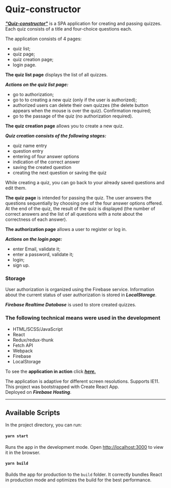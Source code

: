 # Quiz-constructor

[**_"Quiz-constructor"_**](https://quiz-constructor.web.app/ "Quiz-constructor") is a SPA application for creating and passing quizzes.
Each quiz consists of a title and four-choice questions each.

The application consists of 4 pages:

- quiz list;
- quiz page;
- quiz creation page;
- login page.

**The quiz list page** displays the list of all quizzes.

**_Actions on the quiz list page:_**

- go to authorization;
- go to to creating a new quiz (only if the user is authorized);
- authorized users can delete their own quizzes (the delete button appears when the mouse is over the quiz). Confirmation required;
- go to the passage of the quiz (no authorization required).

**The quiz creation page** allows you to create a new quiz.

**_Quiz creation consists of the following stages:_**

- quiz name entry
- question entry
- entering of four answer options
- indication of the correct answer
- saving the created question
- creating the next question or saving the quiz

While creating a quiz, you can go back to your already saved questions and edit them.

**The quiz page** is intended for passing the quiz. The user answers the questions sequentially by choosing one of the four answer options offered. At the end of the quiz, the result of the quiz is displayed (the number of correct answers and the list of all questions with a note about the correctness of each answer).

**The authorization page** allows a user to register or log in.

**_Actions on the login page:_**

- enter Email, validate it;
- enter a password, validate it;
- login;
- sign up.

### Storage

User authorization is organized using the Firebase service. Information about the current status of user authorization is stored in **_LocalStorage_**.

**_Firebase Realtime Database_** is used to store created quizzes.

### The following technical means were used in the development

- HTML/SCSS/JavaScript
- React
- Redux/redux-thunk
- Fetch API
- Webpack
- Firebase
- LocalStorage

To see the **application in action** click [**_here._**](https://quiz-constructor.web.app/ "Quiz-constructor")

The application is adaptive for different screen resolutions. Supports IE11.  
This project was bootstrapped with Create React App.  
Deployed on **_Firebase Hosting_**.

---

## Available Scripts

In the project directory, you can run:

#### `yarn start`

Runs the app in the development mode.
Open [http://localhost:3000](http://localhost:3000) to view it in the browser.

#### `yarn build`

Builds the app for production to the `build` folder.
It correctly bundles React in production mode and optimizes the build for the best performance.
